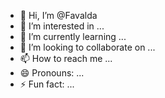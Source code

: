 - 👋 Hi, I’m @Favalda
- 👀 I’m interested in ...
- 🌱 I’m currently learning ...
- 💞️ I’m looking to collaborate on ...
- 📫 How to reach me ...
- 😄 Pronouns: ...
- ⚡ Fun fact: ...

<!---
Favalda/Favalda is a ✨ special ✨ repository because its `README.md` (this file) appears on your GitHub profile.
You can click the Preview link to take a look at your changes.
--->
